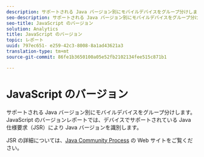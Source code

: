 ```yaml
---
description: サポートされる Java バージョン別にモバイルデバイスをグループ分けします。JavaScript のバージョンレポートでは、デバイスでサポートされている Java 仕様要求（JSR）により Java バージョンを識別します。
seo-description: サポートされる Java バージョン別にモバイルデバイスをグループ分けします。JavaScript のバージョンレポートでは、デバイスでサポートされている Java 仕様要求（JSR）により Java バージョンを識別します。
seo-title: JavaScript のバージョン
solution: Analytics
title: JavaScript のバージョン
topic: レポート
uuid: 797ec651- e259-42c3-8008-8a1ad43621a3
translation-type: tm+mt
source-git-commit: 86fe1b3650100a05e52fb2102134fee515c871b1

---
```



# JavaScript のバージョン

サポートされる Java バージョン別にモバイルデバイスをグループ分けします。JavaScript のバージョンレポートでは、デバイスでサポートされている Java 仕様要求（JSR）により Java バージョンを識別します。

JSR の詳細については、[Java Community Process](https://jcp.org/en/jsr/overview) の Web サイトをご覧ください。
